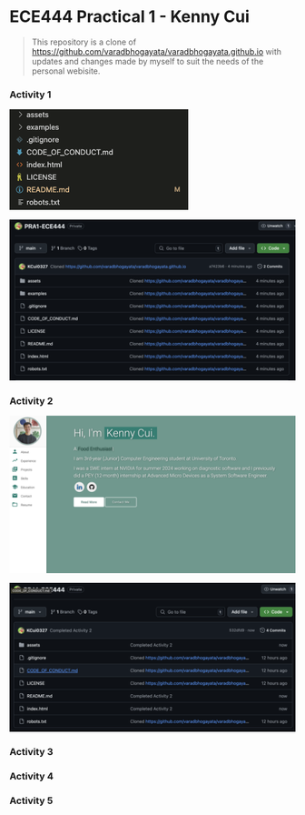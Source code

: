 # ECE444 Practical 1 - Kenny Cui

> This repository is a clone of https://github.com/varadbhogayata/varadbhogayata.github.io with updates and changes made by myself to suit the needs of the personal webisite.

### Activity 1

![](assets/img/activity_1_1.png)

![](assets/img/activity_1_2.png)

### Activity 2

![](assets/img/activity_2_1.png)

![](assets/img/activity_2_2.png)

### Activity 3

### Activity 4

### Activity 5

